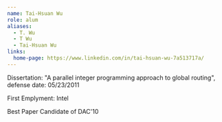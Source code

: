 ```yaml
---
name: Tai-Hsuan Wu
role: alum
aliases:
  - T. Wu
  - T Wu
  - Tai-Hsuan Wu
links:
  home-page: https://www.linkedin.com/in/tai-hsuan-wu-7a513717a/
---
```


Dissertation: "A parallel integer programming approach to global routing", defense date: 05/23/2011

First Emplyment: Intel

Best Paper Candidate of DAC'10
